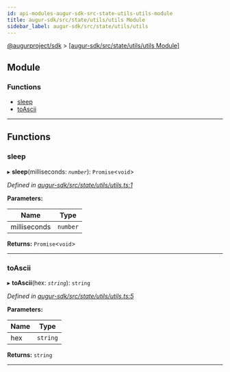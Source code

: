 ```yaml
---
id: api-modules-augur-sdk-src-state-utils-utils-module
title: augur-sdk/src/state/utils/utils Module
sidebar_label: augur-sdk/src/state/utils/utils
---
```


[@augurproject/sdk](api-readme.md) > [[augur-sdk/src/state/utils/utils Module]](api-modules-augur-sdk-src-state-utils-utils-module.md)

## Module

### Functions

* [sleep](api-modules-augur-sdk-src-state-utils-utils-module.md#sleep)
* [toAscii](api-modules-augur-sdk-src-state-utils-utils-module.md#toascii)

---

## Functions

<a id="sleep"></a>

###  sleep

▸ **sleep**(milliseconds: *`number`*): `Promise`<`void`>

*Defined in [augur-sdk/src/state/utils/utils.ts:1](https://github.com/AugurProject/augur/blob/304ca83772/packages/augur-sdk/src/state/utils/utils.ts#L1)*

**Parameters:**

| Name | Type |
| ------ | ------ |
| milliseconds | `number` |

**Returns:** `Promise`<`void`>

___
<a id="toascii"></a>

###  toAscii

▸ **toAscii**(hex: *`string`*): `string`

*Defined in [augur-sdk/src/state/utils/utils.ts:5](https://github.com/AugurProject/augur/blob/304ca83772/packages/augur-sdk/src/state/utils/utils.ts#L5)*

**Parameters:**

| Name | Type |
| ------ | ------ |
| hex | `string` |

**Returns:** `string`

___

